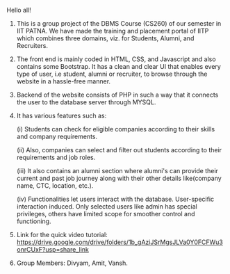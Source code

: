 Hello all!

1. This is a group project of the DBMS Course (CS260) of our semester in IIT PATNA. We have made the training and placement portal of IITP which combines three domains, viz. for Students, Alumni, and Recruiters.

2. The front end is mainly coded in HTML, CSS, and Javascript and also contains some Bootstrap. It has a clean and clear UI that enables every type of user, i.e student, alumni or recruiter, to browse through the website in a hassle-free manner.

3. Backend of the website consists of PHP in such a way that it connects the user to the database server through MYSQL.

4. It has various features such as:
   
   (i) Students can check for eligible companies according to their skills and company requirements.
   
   (ii) Also, companies can select and filter out students according to their requirements and job roles.
   
   (iii) It also contains an alumni section where alumni's can provide their current and past job journey along with their other details like(company name, CTC, location, etc.).
   
   (iv) Functionalities let users interact with the database. User-specific interaction induced. Only selected users
		like admin has special privileges, others have limited scope for smoother control and functioning.

 6. Link for the quick video tutorial: https://drive.google.com/drive/folders/1b_gAziJSrMgsJLVa0Y0FCFWu3onrCUxF?usp=share_link
    
 7. Group Members: Divyam, Amit, Vansh.

